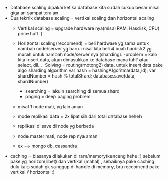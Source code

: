 * Database scaling dipakai ketika database kita sudah cukup besar misal giga an sampai tera an
* Dua teknik database scaling = vertikal scaling dan horizontal scaling
	- Vertikal scaling = upgrade hardware nya(misal RAM, Hasdisk, CPU)  price huft :(
	- Horizontal scaling(reccomend) = beli hardware yg sama untuk nambah node/server yg baru. misal kita beli 4 buah hardisk2 yg murah untuk nambah node/server nya (sharding).
	 -problem = kalo kita insert data, akan dimasukkan ke database mana tuh? 
	atau select, dll...
	 -Solving = routing(motong2) data. untuk insert data pake algo sharding algorithm
	 	var hash = hashingAlgoritma(data,id);
	 	var shardNumber = hash % totalShard;
	 	database.save(data, shardNumber)

	 	- searching = lakuin searching di semua shard
	 	- paging = deep paging problem
	- misal 1 node mati, yg lain aman
	- mode replikasi data = 2x lipat sih dari total database heheh
	- replikasi di save di node yg berbeda
	- node master mati, node rep nya aman
	- ex --> mongo db, cassandra
- caching = biasanya dilakukan di ram/memory(kenceng hehe :) sebelum pake yg horizon(ribet) dan vertikal (mahal) , sebaiknya pake caching dulu.kalo sudah gk sanggup di handle di memory, bru reccomend pake vertikal / horizontal :)